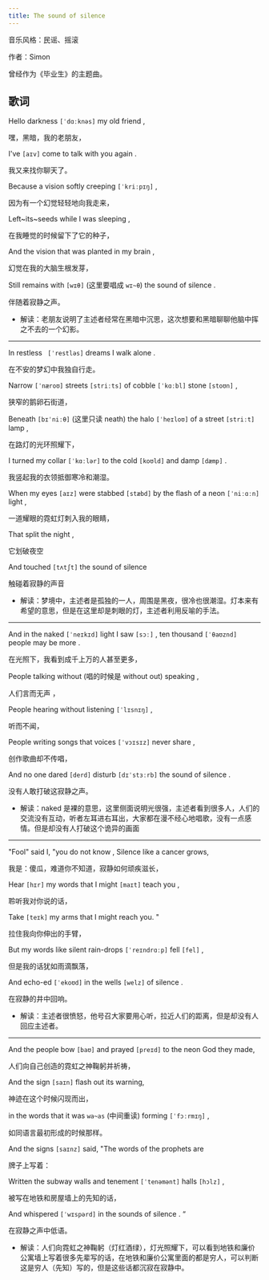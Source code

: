 ```yaml
---
title: The sound of silence
---
```


音乐风格：民谣、摇滚

作者：Simon

曾经作为《毕业生》的主题曲。

## 歌词

Hello darkness `[ˈdɑːknəs]` my old friend ,

嘿，黑暗，我的老朋友，

I've `[aɪv]` come to talk with you again .

我又来找你聊天了。

Because a vision softly creeping `[ˈkriːpɪŋ]` ,

因为有一个幻觉轻轻地向我走来，

Left~its~seeds while I was sleeping ,

在我睡觉的时候留下了它的种子，

And the vision that was planted in my brain ,

幻觉在我的大脑生根发芽，

Still remains with `[wɪθ]` (这里要唱成 `wɪ~θ`) the sound of silence .

伴随着寂静之声。

- 解读：老朋友说明了主述者经常在黑暗中沉思，这次想要和黑暗聊聊他脑中挥之不去的一个幻影。

---

In restless ` [ˈrestləs]` dreams I walk alone .

在不安的梦幻中我独自行走。

Narrow `[ˈnæroʊ]` streets `[striːts]` of cobble `[ˈkɑːbl]` stone `[stoʊn]` ,

狭窄的鹅卵石街道，

Beneath `[bɪˈniːθ]` (这里只读 neath) the halo `[ˈheɪloʊ]` of a street `[striːt]` lamp ,

在路灯的光环照耀下，

I turned my collar `[ˈkɑːlər]` to the cold `[koʊld]` and damp `[dæmp]` .

我竖起我的衣领抵御寒冷和潮湿。

When my eyes `[aɪz]` were stabbed `[stæbd]` by the flash of a neon `[ˈniːɑːn]` light ,

一道耀眼的霓虹灯刺入我的眼睛，

That split the night ,

它划破夜空

And touched `[tʌtʃt]` the sound of silence

触碰着寂静的声音

- 解读：梦境中，主述者是孤独的一人，周围是黑夜，很冷也很潮湿。灯本来有希望的意思，但是在这里却是刺眼的灯，主述者利用反喻的手法。

---

And in the naked `[ˈneɪkɪd]` light I saw `[sɔː]` , ten thousand `[ˈθaʊznd]` people may be more .

在光照下，我看到成千上万的人甚至更多，

People talking without (唱的时候是 without out) speaking ,

人们言而无声 ，

People hearing without listening `[ˈlɪsnɪŋ]` ,

听而不闻，

People writing songs that voices `[ˈvɔɪsɪz]` never share ,

创作歌曲却不传唱，

And no one dared `[derd]` disturb `[dɪˈstɜːrb]` the sound of silence .

没有人敢打破这寂静之声。

- 解读：naked 是裸的意思，这里侧面说明光很强，主述者看到很多人，人们的交流没有互动，听者左耳进右耳出，大家都在漫不经心地唱歌，没有一点感情。但是却没有人打破这个诡异的画面

---

"Fool" said I, "you do not know , Silence like a cancer grows,

我是：傻瓜，难道你不知道，寂静如何顽疾滋长，

Hear `[hɪr]` my words that I might `[maɪt]` teach you ,

聆听我对你说的话，

Take `[teɪk]` my arms that I might reach you. "

拉住我向你伸出的手臂，

But my words like silent rain-drops `[ˈreɪndrɑːp]` fell `[fel]` ,

但是我的话犹如雨滴飘落，

And echo-ed `[ˈekoʊd]`  in the wells `[welz]` of silence .

在寂静的井中回响。

- 解读：主述者很愤怒，他号召大家要用心听，拉近人们的距离，但是却没有人回应主述者。

---

And the people bow `[baʊ]` and prayed `[preɪd]` to the neon God they made,

人们向自己创造的霓虹之神鞠躬并祈祷，

And the sign `[saɪn]` flash out its warning,

神迹在这个时候闪现而出，

in the words that it was `wa~as` (中间重读) forming `[ˈfɔːrmɪŋ]` ,

如同语言最初形成的时候那样。

And the signs `[saɪnz]` said, "The words of the prophets are

牌子上写着：

Written the subway walls and tenement `[ˈtenəmənt]` halls `[hɔlz]` ,

被写在地铁和房屋墙上的先知的话，

And whispered `[ˈwɪspərd]` in the sounds of silence . “

在寂静之声中低语。

- 解读：人们向霓虹之神鞠躬（灯红酒绿），灯光照耀下，可以看到地铁和廉价公寓墙上写着很多先辈写的话，在地铁和廉价公寓里面的都是穷人，可以判断这是穷人（先知）写的，但是这些话都沉寂在寂静中。

